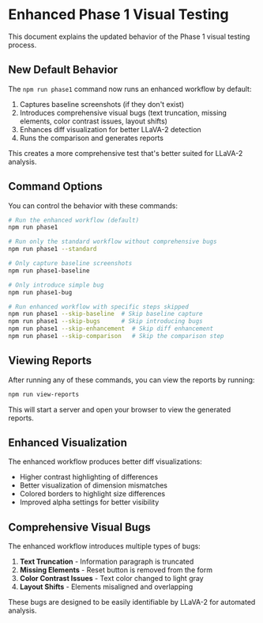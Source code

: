 # Enhanced Phase 1 Visual Testing

This document explains the updated behavior of the Phase 1 visual testing process.

## New Default Behavior

The `npm run phase1` command now runs an enhanced workflow by default:

1. Captures baseline screenshots (if they don't exist)
2. Introduces comprehensive visual bugs (text truncation, missing elements, color contrast issues, layout shifts)
3. Enhances diff visualization for better LLaVA-2 detection
4. Runs the comparison and generates reports

This creates a more comprehensive test that's better suited for LLaVA-2 analysis.

## Command Options

You can control the behavior with these commands:

```bash
# Run the enhanced workflow (default)
npm run phase1

# Run only the standard workflow without comprehensive bugs
npm run phase1 --standard

# Only capture baseline screenshots
npm run phase1-baseline

# Only introduce simple bug
npm run phase1-bug

# Run enhanced workflow with specific steps skipped
npm run phase1 --skip-baseline  # Skip baseline capture
npm run phase1 --skip-bugs      # Skip introducing bugs
npm run phase1 --skip-enhancement  # Skip diff enhancement
npm run phase1 --skip-comparison   # Skip the comparison step
```

## Viewing Reports

After running any of these commands, you can view the reports by running:

```bash
npm run view-reports
```

This will start a server and open your browser to view the generated reports.

## Enhanced Visualization

The enhanced workflow produces better diff visualizations:

- Higher contrast highlighting of differences
- Better visualization of dimension mismatches
- Colored borders to highlight size differences
- Improved alpha settings for better visibility

## Comprehensive Visual Bugs

The enhanced workflow introduces multiple types of bugs:

1. **Text Truncation** - Information paragraph is truncated
2. **Missing Elements** - Reset button is removed from the form
3. **Color Contrast Issues** - Text color changed to light gray
4. **Layout Shifts** - Elements misaligned and overlapping

These bugs are designed to be easily identifiable by LLaVA-2 for automated analysis.
